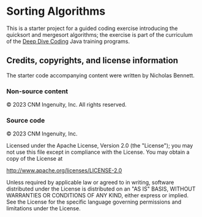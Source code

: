 # Sorting Algorithms

This is a starter project for a guided coding exercise introducing the quicksort and mergesort algorithms; the exercise is part of the curriculum of the [Deep Dive Coding](https://deepdivecoding.com/) Java training programs.

## Credits, copyrights, and license information

The starter code accompanying content were written by Nicholas Bennett.

### Non-source content

&copy; 2023 CNM Ingenuity, Inc. All rights reserved.

### Source code 

&copy; 2023 CNM Ingenuity, Inc.

Licensed under the Apache License, Version 2.0 (the "License");
you may not use this file except in compliance with the License.
You may obtain a copy of the License at

<http://www.apache.org/licenses/LICENSE-2.0>

Unless required by applicable law or agreed to in writing, software
distributed under the License is distributed on an "AS IS" BASIS,
WITHOUT WARRANTIES OR CONDITIONS OF ANY KIND, either express or implied.
See the License for the specific language governing permissions and
limitations under the License.
